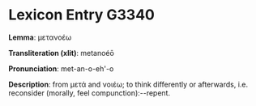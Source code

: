 # Lexicon Entry G3340

**Lemma**: μετανοέω

**Transliteration (xlit)**: metanoéō

**Pronunciation**: met-an-o-eh'-o

**Description**:
from μετά and νοιέω; to think differently or afterwards, i.e. reconsider (morally, feel compunction):--repent.
